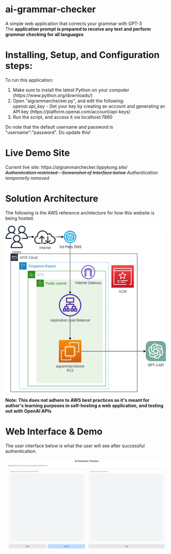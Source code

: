 # ai-grammar-checker
A simple web application that corrects your grammar with GPT-3<br>
The <b>application prompt is prepared to receive any text and perform grammar checking for all languages</b>

<h1>Installing, Setup, and Configuration steps:</h1>
To run this application:
<ol type="1">
   <li>Make sure to install the latest Python on your computer (https://www.python.org/downloads/)</li>
   <li>Open "aigrammarchecker.py", and edit the following:<br>
    <i>openai.api_key</i> - Get your key by creating an account and generating an API key (https://platform.openai.com/account/api-keys)</li>
   <li>Run the script, and access it via localhost:7860</li>
</ol>

Do note that the default username and password is "username":"password". Do update this! 

<h1>Live Demo Site</h1>
Current live site: https://aigrammarchecker.lippykong.site/ <br>
<s><i>Authentication restricted - Screenshot of Interface below</i></s>
<i>Authentication temporarily removed</i>

<h1>Solution Architecture</h1>
The following is the AWS reference architecture for how this website is being hosted.<br>

![AI Grammar Checker Cloud Architecture](https://github.com/lipyoong10/ai-grammar-checker/blob/main/aigrammarchecker.drawio.png)

<b>Note: This does not adhere to AWS best practices as it's meant for author's learning purposes in self-hosting a web application, and testing out with OpenAI APIs</b>


<h1>Web Interface & Demo</h1>
The user interface below is what the user will see after successful authentication.<br>

![Web User Interface](https://github.com/lipyoong10/ai-grammar-checker/blob/main/FunctionalPage.png)
